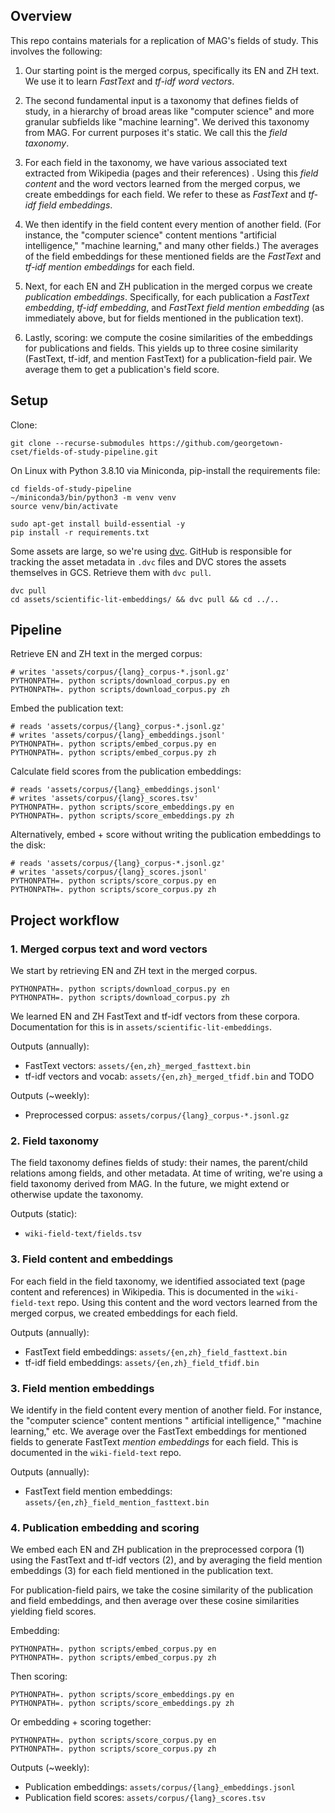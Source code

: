 ## Overview

This repo contains materials for a replication of MAG's fields of study. This involves the following:

1. Our starting point is the merged corpus, specifically its EN and ZH text. We use it to learn _FastText_ and _tf-idf
   word vectors_.

2. The second fundamental input is a taxonomy that defines fields of study, in a hierarchy of broad areas like
   "computer science" and more granular subfields like "machine learning". We derived this taxonomy from MAG. For
   current purposes it's static. We call this the _field taxonomy_.

3. For each field in the taxonomy, we have various associated text extracted from Wikipedia (pages and their references)
   . Using this _field content_ and the word vectors learned from the merged corpus, we create embeddings for each
   field. We refer to these as _FastText_ and _tf-idf field embeddings_.

4. We then identify in the field content every mention of another field. (For instance, the "computer science" content
   mentions "artificial intelligence," "machine learning," and many other fields.) The averages of the field embeddings
   for these mentioned fields are the _FastText_ and _tf-idf mention embeddings_ for each field.

5. Next, for each EN and ZH publication in the merged corpus we create _publication embeddings_. Specifically, for each
   publication a _FastText embedding_, _tf-idf embedding_, and _FastText field mention embedding_ (as immediately above,
   but for fields mentioned in the publication text).

6. Lastly, scoring: we compute the cosine similarities of the embeddings for publications and fields. This yields up to
   three cosine similarity (FastText, tf-idf, and mention FastText) for a publication-field pair. We average them to get
   a publication's field score.

## Setup

Clone:

```shell
git clone --recurse-submodules https://github.com/georgetown-cset/fields-of-study-pipeline.git
```

On Linux with Python 3.8.10 via Miniconda, pip-install the requirements file:

```shell
cd fields-of-study-pipeline
~/miniconda3/bin/python3 -m venv venv
source venv/bin/activate

sudo apt-get install build-essential -y
pip install -r requirements.txt
```

Some assets are large, so we're using [dvc](https://dvc.org/doc/start). 
GitHub is responsible for tracking the asset metadata in `.dvc` files and DVC stores the assets themselves in GCS.
Retrieve them with `dvc pull`.

```shell
dvc pull
cd assets/scientific-lit-embeddings/ && dvc pull && cd ../..
```

## Pipeline

Retrieve EN and ZH text in the merged corpus:

```shell
# writes 'assets/corpus/{lang}_corpus-*.jsonl.gz'
PYTHONPATH=. python scripts/download_corpus.py en
PYTHONPATH=. python scripts/download_corpus.py zh
```

Embed the publication text:

```shell
# reads 'assets/corpus/{lang}_corpus-*.jsonl.gz'
# writes 'assets/corpus/{lang}_embeddings.jsonl'
PYTHONPATH=. python scripts/embed_corpus.py en
PYTHONPATH=. python scripts/embed_corpus.py zh
```

Calculate field scores from the publication embeddings:

```shell
# reads 'assets/corpus/{lang}_embeddings.jsonl'
# writes 'assets/corpus/{lang}_scores.tsv'
PYTHONPATH=. python scripts/score_embeddings.py en
PYTHONPATH=. python scripts/score_embeddings.py zh
```

Alternatively, embed + score without writing the publication embeddings to the disk:

```shell
# reads 'assets/corpus/{lang}_corpus-*.jsonl.gz'
# writes 'assets/corpus/{lang}_scores.jsonl'
PYTHONPATH=. python scripts/score_corpus.py en
PYTHONPATH=. python scripts/score_corpus.py zh
```

## Project workflow

### 1. Merged corpus text and word vectors

We start by retrieving EN and ZH text in the merged corpus.

```shell
PYTHONPATH=. python scripts/download_corpus.py en
PYTHONPATH=. python scripts/download_corpus.py zh
```

We learned EN and ZH FastText and tf-idf vectors from these corpora. Documentation for this is
in `assets/scientific-lit-embeddings`.

Outputs (annually):

- FastText vectors: `assets/{en,zh}_merged_fasttext.bin`
- tf-idf vectors and vocab: `assets/{en,zh}_merged_tfidf.bin` and TODO

Outputs (~weekly):

- Preprocessed corpus: `assets/corpus/{lang}_corpus-*.jsonl.gz`

### 2. Field taxonomy

The field taxonomy defines fields of study: their names, the parent/child relations among fields, and other metadata. At
time of writing, we're using a field taxonomy derived from MAG. In the future, we might extend or otherwise update the
taxonomy.

Outputs (static):

- `wiki-field-text/fields.tsv`

### 3. Field content and embeddings

For each field in the field taxonomy, we identified associated text (page content and references) in Wikipedia. This is
documented in the `wiki-field-text` repo. Using this content and the word vectors learned from the merged corpus, we
created embeddings for each field.

Outputs (annually):

- FastText field embeddings: `assets/{en,zh}_field_fasttext.bin`
- tf-idf field embeddings: `assets/{en,zh}_field_tfidf.bin`

### 3. Field mention embeddings

We identify in the field content every mention of another field. For instance, the "computer science" content mentions "
artificial intelligence," "machine learning," etc. We average over the FastText embeddings for mentioned fields to
generate FastText _mention embeddings_ for each field. This is documented in the `wiki-field-text` repo.

Outputs (annually):

- FastText field mention embeddings: `assets/{en,zh}_field_mention_fasttext.bin`

### 4. Publication embedding and scoring

We embed each EN and ZH publication in the preprocessed corpora (1) using the FastText and tf-idf vectors (2), and by
averaging the field mention embeddings (3) for each field mentioned in the publication text.

For publication-field pairs, we take the cosine similarity of the publication and field embeddings, and then average
over these cosine similarities yielding field scores.

Embedding:

```shell
PYTHONPATH=. python scripts/embed_corpus.py en
PYTHONPATH=. python scripts/embed_corpus.py zh
```

Then scoring:

```shell
PYTHONPATH=. python scripts/score_embeddings.py en
PYTHONPATH=. python scripts/score_embeddings.py zh
```

Or embedding + scoring together:

```shell
PYTHONPATH=. python scripts/score_corpus.py en
PYTHONPATH=. python scripts/score_corpus.py zh
```

Outputs (~weekly):

- Publication embeddings: `assets/corpus/{lang}_embeddings.jsonl`
- Publication field scores: `assets/corpus/{lang}_scores.tsv`
